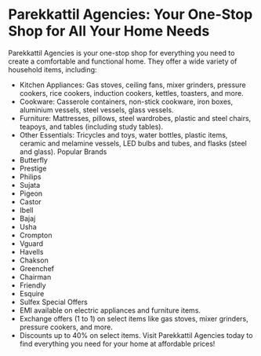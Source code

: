# Parekkattil Agencies: Your One-Stop Shop for All Your Home Needs
Parekkattil Agencies is your one-stop shop for everything you need to create a comfortable and functional home. They offer a wide variety of household items, including:
 * Kitchen Appliances: Gas stoves, ceiling fans, mixer grinders, pressure cookers, rice cookers, induction cookers, kettles, toasters, and more.
 * Cookware: Casserole containers, non-stick cookware, iron boxes, aluminium vessels, steel vessels, glass vessels.
 * Furniture: Mattresses, pillows, steel wardrobes, plastic and steel chairs, teapoys, and tables (including study tables).
 * Other Essentials: Tricycles and toys, water bottles, plastic items, ceramic and melamine vessels, LED bulbs and tubes, and flasks (steel and glass).
Popular Brands
 * Butterfly
 * Prestige
 * Philips
 * Sujata
 * Pigeon
 * Castor
 * Ibell
 * Bajaj
 * Usha
 * Crompton
 * Vguard
 * Havells
 * Chakson
 * Greenchef
 * Chairman
 * Friendly
 * Esquire
 * Sulfex
Special Offers
 * EMI available on electric appliances and furniture items.
 * Exchange offers (1 to 1) on select items like gas stoves, mixer grinders, pressure cookers, and more.
 * Discounts up to 40% on select items.
Visit Parekkattil Agencies today to find everything you need for your home at affordable prices!
